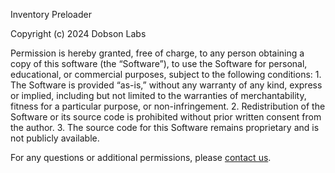 Inventory Preloader

Copyright (c) 2024 Dobson Labs

Permission is hereby granted, free of charge, to any person obtaining a copy of this software (the “Software”), to use the Software for personal, educational, or commercial purposes, subject to the following conditions:
	1.	The Software is provided “as-is,” without any warranty of any kind, express or implied, including but not limited to the warranties of merchantability, fitness for a particular purpose, or non-infringement.
	2.	Redistribution of the Software or its source code is prohibited without prior written consent from the author.
	3.	The source code for this Software remains proprietary and is not publicly available.

For any questions or additional permissions, please [contact us](https://forms.gle/5QwVob1QP2XNzCL88).
